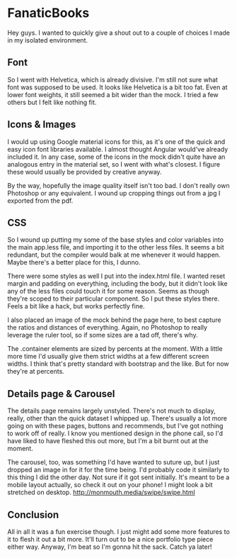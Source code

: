 # FanaticBooks

Hey guys. I wanted to quickly give a shout out to a couple of choices I made in my isolated environment. 

## Font

So I went with Helvetica, which is already divisive. I'm still not sure what font was supposed to be used. It looks like Helvetica is a bit too fat. Even at lower font weights, it still seemed a bit wider than the mock. I tried a few others but I felt like nothing fit.

## Icons & Images

I would up using Google material icons for this, as it's one of the quick and easy icon font libraries available. I almost thought Angular would've already included it. In any case, some of the icons in the mock didn't quite have an analogous entry in the material set, so I went with what's closest. I figure these would usually be provided by creative anyway.

By the way, hopefully the image quality itself isn't too bad. I don't really own Photoshop or any equivalent. I wound up cropping things out from a jpg I exported from the pdf. 

## CSS

So I wound up putting my some of the base styles and color variables into the main app.less file, and importing it to the other less files. It seems a bit redundant, but the compiler would balk at me whenever it would happen. Maybe there's a better place for this, I dunno. 

There were some styles as well I put into the index.html file. I wanted reset margin and padding on everything, including the body, but it didn't look like any of the less files could touch it for some reason. Seems as though they're scoped to their particular component. So I put these styles there. Feels a bit like a hack, but works perfectly fine.

I also placed an image of the mock behind the page here, to best capture the ratios and distances of everything. Again, no Photoshop to really leverage the ruler tool, so if some sizes are a tad off, there's why.

The .container elements are sized by percents at the moment. With a little more time I'd usually give them strict widths at a few different screen widths. I think that's pretty standard with bootstrap and the like. But for now they're at percents. 

## Details page & Carousel

The details page remains largely unstyled. There's not much to display, really, other than the quick dataset I whipped up. There's usually a lot more going on with these pages, buttons and recommends, but I've got nothing to work off of really. I know you mentioned design in the phone call, so I'd have liked to have fleshed this out more, but I'm a bit burnt out at the moment.

The carousel, too, was something I'd have wanted to suture up, but I just dropped an image in for it for the time being. I'd probably code it similarly to this thing I did the other day. Not sure if it got sent initially. It's meant to be a mobile layout actually, so check it out on your phone! I might look a bit stretched on desktop. http://monmouth.media/swipe/swipe.html

## Conclusion

All in all it was a fun exercise though. I just might add some more features to it to flesh it out a bit more. It'll turn out to be a nice portfolio type piece either way. Anyway, I'm beat so I'm gonna hit the sack. Catch ya later!